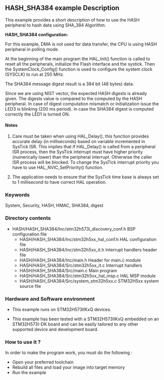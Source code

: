 ## <b>HASH_SHA384 example Description</b>

This example provides a short description of how to use the HASH peripheral to 
hash data using SHA_384 Algorithm.

**HASH_SHA384 configuration:**

For this example, DMA is not used for data transfer, the CPU is using HASH peripheral in
polling mode.

At the beginning of the main program the HAL_Init() function is called to reset
all the peripherals, initialize the Flash interface and the systick.
Then the SystemClock_Config() function is used to configure the system clock (SYSCLK) to run at 250 MHz.

The SHA384 message digest result is a 384 bit (48 bytes) data.

Since we are using NIST vector, the expected HASH digests is already given.
The digests value is compared to the computed by the HASH peripheral.
In case of digest computation mismatch or initialization issue the LED3 is blinking (200 ms period).
In case the SHA384 digest is computed correctly the LED1 is turned ON.

#### <b>Notes</b>

 1. Care must be taken when using HAL_Delay(), this function provides accurate delay (in milliseconds)
    based on variable incremented in SysTick ISR. This implies that if HAL_Delay() is called from
    a peripheral ISR process, then the SysTick interrupt must have higher priority (numerically lower)
    than the peripheral interrupt. Otherwise the caller ISR process will be blocked.
    To change the SysTick interrupt priority you have to use HAL_NVIC_SetPriority() function.

 2. The application needs to ensure that the SysTick time base is always set to 1 millisecond
    to have correct HAL operation.

### <b>Keywords</b>

System, Security, HASH, HMAC, SHA384, digest

### <b>Directory contents</b>

  - HASH/HASH_SHA384/Inc/stm32h573i_discovery_conf.h    BSP configuration file
      - HASH/HASH_SHA384/Inc/stm32h5xx_hal_conf.h       HAL configuration file
      - HASH/HASH_SHA384/Inc/stm32h5xx_it.h             Interrupt handlers header file
      - HASH/HASH_SHA384/Inc/main.h                     Header for main.c module  
      - HASH/HASH_SHA384/Src/stm32h5xx_it.c             Interrupt handlers
      - HASH/HASH_SHA384/Src/main.c                     Main program
      - HASH/HASH_SHA384/Src/stm32h5xx_hal_msp.c        HAL MSP module
      - HASH/HASH_SHA384/Src/system_stm32h5xx.c         STM32H5xx system source file


### <b>Hardware and Software environment</b>

  - This example runs on STM32H573IIKxQ devices.

  - This example has been tested with a STM32H573IIKxQ embedded on an
    STM32H573I-DK board and can be easily tailored to any other supported
    device and development board.

### <b>How to use it ?</b>

In order to make the program work, you must do the following :

 - Open your preferred toolchain 
 - Rebuild all files and load your image into target memory
 - Run the example
 